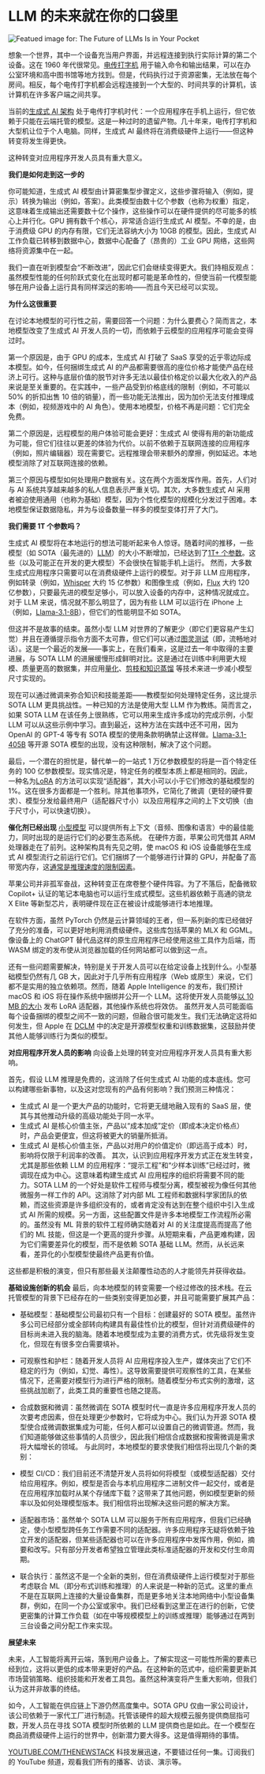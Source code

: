 #  LLM 的未来就在你的口袋里

![Featued image for: The Future of LLMs Is in Your Pocket](https://cdn.thenewstack.io/media/2024/07/3bdf2905-phone-869669_1280-1024x682.jpg)

想象一个世界，其中一个设备充当用户界面，并远程连接到执行实际计算的第二个设备。这在 1960 年代很常见。[电传打字机](https://en.wikipedia.org/wiki/Teleprinter) 用于输入命令和输出结果，可以在办公室环境和高中图书馆等地方找到。但是，代码执行过于资源密集，无法放在每个房间。相反，每个电传打字机都会远程连接到一个大型的、时间共享的计算机，该计算机在许多客户端之间共享。

当前的[生成式 AI 架构](https://thenewstack.io/the-architects-guide-to-the-genai-tech-stack-10-tools/) 处于电传打字机时代：一个应用程序在手机上运行，但它依赖于只能在云端托管的模型。这是一种过时的遗留产物。几十年来，电传打字机和大型机让位于个人电脑。同样，生成式 AI 最终将在消费级硬件上运行——但这种转变将发生得更快。

这种转变对应用程序开发人员具有重大意义。

**我们是如何走到这一步的**

你可能知道，生成式 AI 模型由计算密集型步骤定义，这些步骤将输入（例如，提示）转换为输出（例如，答案）。此类模型由数十亿个参数（也称为权重）指定，这意味着生成输出还需要数十亿个操作，这些操作可以在硬件提供的尽可能多的核心上并行化。GPU 拥有数千个核心，非常适合运行生成式 AI 模型。不幸的是，由于消费级 GPU 的内存有限，它们无法容纳大小为 10GB 的模型。因此，生成式 AI 工作负载已转移到数据中心，数据中心配备了（昂贵的）工业 GPU 网络，这些网络将资源集中在一起。

我们一直在听到模型会“不断改进”，因此它们会继续变得更大。我们持相反观点：虽然模型性能的任何阶跃式变化在出现时都可能是革命性的，但使当前一代模型能够在用户设备上运行具有同样深远的影响——而且今天已经可以实现。

**为什么这很重要**

在讨论本地模型的可行性之前，需要回答一个问题：为什么要费心？简而言之，本地模型改变了生成式 AI 开发人员的一切，而依赖于云模型的应用程序可能会变得过时。

第一个原因是，由于 GPU 的成本，生成式 AI 打破了 SaaS 享受的近乎零边际成本模型。如今，任何捆绑生成式 AI 的产品都需要很高的座位价格才能使产品在经济上可行。这种与底层价值的脱节对许多无法以最佳价格定价以最大化收入的产品来说是至关重要的。在实践中，一些产品受到价格底线的限制（例如，不可能以 50% 的折扣出售 10 倍的销量），而一些功能无法推出，因为加价无法支付推理成本（例如，视频游戏中的 AI 角色）。使用本地模型，价格不再是问题：它们完全免费。

第二个原因是，远程模型的用户体验可能会更好：生成式 AI 使得有用的新功能成为可能，但它们往往以更差的体验为代价。以前不依赖于互联网连接的应用程序（例如，照片编辑器）现在需要它。远程推理会带来额外的摩擦，例如延迟。本地模型消除了对互联网连接的依赖。

第三个原因与模型如何处理用户数据有关。这在两个方面发挥作用。首先，人们对与 AI 系统共享越来越多的私人信息表示严重关切。其次，大多数生成式 AI 采用者被迫使用通用（也称为基础）模型，因为个性化模型的规模化分发过于困难。本地模型保证数据隐私，并为与设备数量一样多的模型变体打开了大门。

**我们需要 1T 个参数吗？**

生成式 AI 模型将在本地运行的想法可能听起来令人惊讶。随着时间的推移，一些模型（如 SOTA（最先进的）[LLM](https://thenewstack.io/what-is-a-large-language-model/)）的大小不断增加，已经达到了[1T+ 个参数](https://www.semianalysis.com/p/gpt-4-architecture-infrastructure)。这些（以及可能正在开发的更大模型）不会很快在智能手机上运行。
然而，大多数生成式应用程序只需要可以在消费级硬件上运行的模型。对于非 LLM 应用程序，例如转录（例如，[Whisper](https://huggingface.co/openai/whisper-large-v3) 大约 15 亿参数）和图像生成（例如，[Flux](https://huggingface.co/black-forest-labs/FLUX.1-dev) 大约 120 亿参数），只要最先进的模型足够小，可以放入设备的内存中，这种情况就成立。对于 LLM 来说，情况就不那么明显了，因为有些 LLM 可以运行在 iPhone 上（例如，[Llama-3.1-8B](https://huggingface.co/meta-llama/Meta-Llama-3.1-8B-Instruct)），但它们的性能明显不如 SOTA。

但这并不是故事的结束。虽然小型 LLM 对世界的了解更少（即它们更容易产生幻觉）并且在遵循提示指令方面不太可靠，但它们可以通过[图灵测试](https://thenewstack.io/happy-birthday-alan-turing-also-sorry/)（即，流畅地对话）。这是一个最近的发展——事实上，在我们看来，这是过去一年中取得的主要进展，与 SOTA LLM 的进展缓慢形成鲜明对比。这是通过在训练中利用更大规模、质量更高的数据集，并应用[量化](https://huggingface.co/docs/optimum/en/concept_guides/quantization)、[剪枝和知识蒸馏](https://arxiv.org/pdf/2407.14679) 等技术来进一步减小模型尺寸实现的。

现在可以通过微调来弥合知识和技能差距——教模型如何处理特定任务，这比提示 SOTA LLM 更具挑战性。一种已知的方法是使用大型 LLM 作为教练。简而言之，如果 SOTA LLM 在该任务上很熟练，它可以用来生成许多成功的完成示例，小型 LLM 可以从这些示例中学习。直到最近，这种方法在实践中还不可用，因为 OpenAI 的 GPT-4 等专有 SOTA 模型的使用条款明确禁止这样做。[Llama-3.1-405B](https://huggingface.co/meta-llama/Meta-Llama-3.1-405B-Instruct) 等开源 SOTA 模型的出现，没有这种限制，解决了这个问题。

最后，一个潜在的担忧是，替代单一的一站式 1 万亿参数模型的将是一百个特定任务的 100 亿参数模型。现实情况是，特定任务的模型本质上都是相同的。因此，一种名为[LoRA](https://arxiv.org/abs/2106.09685) 的方法可以实现“适配器”，其大小可以小于它们修改的基础模型的 1%。这在很多方面都是一个胜利。除其他事项外，它简化了微调（更轻的硬件要求）、模型分发给最终用户（适配器尺寸小）以及应用程序之间的上下文切换（由于尺寸小，可以快速切换）。

**催化剂已经出现**
[小型模型](https://thenewstack.io/use-small-language-models-to-deploy-ai-on-a-budget/) 可以提供所有上下文（音频、图像和语言）中的最佳能力，同时出现的是运行它们的必要生态系统。
在硬件方面，苹果公司凭借其 ARM 处理器走在了前列。这种架构具有先见之明，使 macOS 和 iOS 设备能够在生成式 AI 模型流行之前运行它们。它们捆绑了一个能够进行计算的 GPU，并配备了高带宽内存，这[通常是推理速度的限制因素](https://docs.nvidia.com/deeplearning/performance/dl-performance-gpu-background/index.html#understand-perf)。

苹果公司并非孤军奋战，这种转变正在席卷整个硬件阵容。为了不落后，配备微软 Copilot+ 认证的笔记本电脑也可以运行生成式模型。这些机器依赖于高通的骁龙 X Elite 等新型芯片，表明硬件现在正在被设计成能够进行本地推理。

在软件方面，虽然 PyTorch 仍然是云计算领域的王者，但一系列新的库已经做好了充分的准备，可以更好地利用消费级硬件。这些库包括苹果的 MLX 和 GGML。像设备上的 ChatGPT 替代品这样的原生应用程序已经使用这些工具作为后端，而 WASM 绑定的发布使从浏览器加载的任何网站都可以做到这一点。

还有一些问题需要解决，特别是关于开发人员可以在给定设备上找到什么。小型基础模型仍然有几 GB 大，因此对于几乎所有应用程序（Web 或原生）来说，它们都不是实用的独立依赖项。然而，随着 Apple Intelligence 的发布，我们预计 macOS 和 iOS 将在操作系统中捆绑并公开一个 LLM。这将使开发人员能够[以 10 MB 的大小](https://machinelearning.apple.com/research/introducing-apple-foundation-models) 发布 LoRA 适配器，其他操作系统也将效仿。
虽然开发人员可能面临每个设备捆绑的模型之间不一致的问题，但融合很可能发生。我们无法确定这将如何发生，但 Apple 在 [DCLM](https://arxiv.org/abs/2406.11794) 中的决定是开源模型权重和训练数据集，这鼓励并使其他人能够训练行为类似的模型。

**对应用程序开发人员的影响**
向设备上处理的转变对应用程序开发人员具有重大影响。

首先，假设 LLM 推理是免费的，这消除了任何生成式 AI 功能的成本底线。您可以构建哪些新事物，以及这对您现有的产品有何影响？我们预测三种情况：

- 生成式 AI 是一个更大产品的功能时，它将更无缝地融入现有的 SaaS 层，使其与其他推动升级的高级功能处于同一水平。
- 生成式 AI 是核心价值主张，产品以“成本加成”定价（即成本决定价格点）时，产品会更便宜，但这将被更大的销量所抵消。
- 生成式 AI 是核心价值主张，产品以对用户的价值定价（即远高于成本）时，影响将仅限于利润率的改善。
其次，认识到应用程序开发方式正在发生转变，尤其是那些依赖 LLM 的应用程序：“提示工程”和“少样本训练”已经过时，微调现在成为中心。这意味着构建生成式 AI 应用程序的组织将需要不同的能力。SOTA LLM 的一个好处是软件工程师与模型分离，模型被视为像任何其他微服务一样工作的 API。这消除了对内部 ML 工程师和数据科学家团队的依赖，而这些资源是许多组织没有的，或者肯定没有达到在整个组织中引入生成式 AI 所需的规模。另一方面，这些配置文件是许多本地模型工作流程所必需的。虽然没有 ML 背景的软件工程师确实随着对 AI 的关注度提高而提高了他们的 ML 技能，但这是一个更高的提升步骤。从短期来看，产品更难构建，因为它们需要差异化的模型，而不是依赖 SOTA 基础 LLM。然而，从长远来看，差异化的小型模型使最终产品更有价值。

这些都是积极的演变，但只有那些最关注颠覆性动态的人才能领先并获得收益。

**基础设施创新的机会**
最后，向本地模型的转变需要一个经过修改的技术栈。在云托管模型的背景下已经存在的一些类别变得更加必要，并且可能需要扩展其产品：

- 基础模型：基础模型公司最初只有一个目标：创建最好的 SOTA 模型。虽然许多公司已经部分或全部转向构建具有最佳性价比的模型，但针对消费级硬件的目标尚未进入我的脑海。随着本地模型成为主要的消费方式，优先级将发生变化，但现在有很多空白需要填补。
- 可观察性和护栏：随着开发人员将 AI 应用程序投入生产，媒体突出了它们不稳定的行为（例如，幻觉、毒性）。这导致需要提供可观察性的工具，在某些情况下，还需要对模型行为进行严格的限制。随着模型分布式实例的激增，这些挑战加剧了，此类工具的重要性也随之提高。
- 合成数据和微调：虽然微调在 SOTA 模型时代一直是许多应用程序开发人员的次要考虑因素，但在处理更少参数时，它将成为中心。我们认为开源 SOTA 模型使合成微调数据集成为可能，任何人都可以设置自己的微调管道。然而，我们知道能够做这些事情的人员很少，因此我们相信合成数据和按需微调是需求将大幅增长的领域。
与此同时，本地模型的要求使我们相信将出现几个新的类别：

- 模型 CI/CD：我们目前还不清楚开发人员将如何将模型（或模型适配器）交付给应用程序。例如，模型是否会与本机应用程序二进制文件一起交付，或者是在应用程序加载时从某个存储库下载？这带来了其他问题，例如模型更新的频率以及如何处理模型版本。我们相信将出现解决这些问题的解决方案。
- 适配器市场：虽然单个 SOTA LLM 可以服务于所有应用程序，但我们已经确定，使小型模型跨任务工作需要不同的适配器。许多应用程序无疑将依赖于独立开发的适配器，但某些适配器也可以在许多应用程序中发挥作用，例如，摘要和改写。只有部分开发者希望独立管理此类标准适配器的开发和交付生命周期。
- 联合执行：虽然这不是一个全新的类别，但在消费级硬件上运行模型对于那些考虑联合 ML（即分布式训练和推理）的人来说是一种新的范式。这里的重点不是在互联网上连接的大量设备集群，而是更多地关注本地网络中小型设备集群，例如，在同一个办公室或家中。我们已经看到这里正在进行的创新，它使更密集的计算工作负载（如在中等规模模型上的训练或推理）能够通过在两到三台设备之间分配工作来实现。

**展望未来**

未来，人工智能将离开云端，落到用户设备上。了解实现这一可能性所需的要素已经到位，这将以更低的成本带来更好的产品。在这种新的范式中，组织需要更新其市场营销策略、组织技能和开发者工具包。虽然这种演变将产生重大影响，但我们认为这并非故事的终结。

如今，人工智能在供应链上下游仍然高度集中。SOTA GPU 仅由一家公司设计，该公司依赖于一家代工厂进行制造。托管该硬件的超大规模云服务提供商屈指可数，开发人员在寻找 SOTA 模型时所依赖的 LLM 提供商也是如此。在一个模型在商品消费级硬件上运行的世界中，创新潜力要大得多。这是值得期待的事情。

[YOUTUBE.COM/THENEWSTACK](https://youtube.com/thenewstack?sub_confirmation=1) 科技发展迅速，不要错过任何一集。订阅我们的 YouTube 频道，观看我们所有的播客、访谈、演示等。